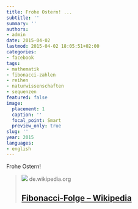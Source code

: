 ```yaml
---
title: Frohe Ostern! ...
subtitle: ''
summary: ''
authors:
- admin
date: 2015-04-02
lastmod: 2015-04-02 18:05:51+02:00
categories:
- facebook
tags:
- mathematik
- fibonacci-zahlen
- reihen
- naturwissenschaften
- sequenzen
featured: false
image:
  placement: 1
  caption: ''
  focal_point: Smart
  preview_only: true
slug: ''
year: 2015
languages:
- english
---
```


Frohe Ostern!
> [![](https://upload.wikimedia.org/wikipedia/commons/7/78/FibonacciGertschMuseum.jpg)](https://de.wikipedia.org/wiki/Fibonacci-Folge#Modell_einer_Kaninchenpopulation)
> de.wikipedia.org
> ## [Fibonacci-Folge – Wikipedia](https://de.wikipedia.org/wiki/Fibonacci-Folge#Modell_einer_Kaninchenpopulation)
>
